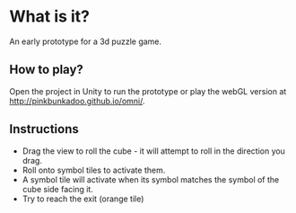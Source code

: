# What is it?

An early prototype for a 3d puzzle game.

## How to play?

Open the project in Unity to run the prototype or play the webGL version at http://pinkbunkadoo.github.io/omni/.

## Instructions

- Drag the view to roll the cube - it will attempt to roll in the direction you drag.
- Roll onto symbol tiles to activate them.
- A symbol tile will activate when its symbol matches the symbol of the cube side facing it.
- Try to reach the exit (orange tile)
